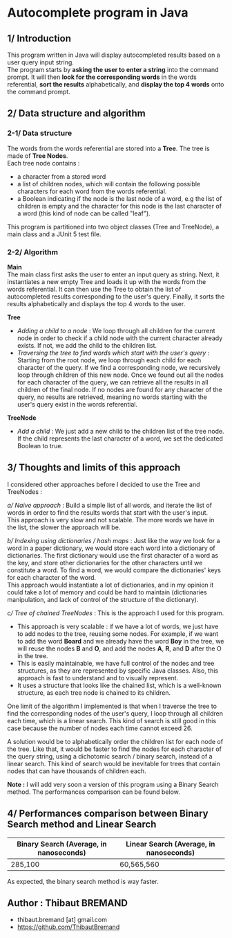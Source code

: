 
# Autocomplete program in Java  
  
## 1/ Introduction  
This program written in Java will display autocompleted results based on a user query input string.    
The program starts by **asking the user to enter a string** into the command prompt. It will then **look for the corresponding words** in the words referential, **sort the results** alphabetically, and **display the top 4 words** onto the command prompt.  
  
## 2/ Data structure and algorithm  
### 2-1/ Data structure  
The words from the words referential are stored into a **Tree**. The tree is made of **Tree Nodes**.    
Each tree node contains :   
- a character from a stored word  
- a list of children nodes, which will contain the following possible characters for each word from the words referential.  
- a Boolean indicating if the node is the last node of a word, e.g the list of children is empty and the character for this node is the last character of a word (this kind of node can be called "leaf").  
  
This program is partitioned into two object classes (Tree and TreeNode), a main class and a JUnit 5 test file.  
  
### 2-2/ Algorithm  
**Main**  
The main class first asks the user to enter an input query as string. Next, it instantiates a new empty Tree and loads it up with the words from the words referential. It can then use the Tree to obtain the list of autocompleted results corresponding to the user's query. Finally, it sorts the results alphabetically and displays the top 4 words to the user.  
  
**Tree**  
- *Adding a child to a node* : We loop through all children for the current node in order to check if a child node with the current character already exists. If not, we add the child to the children list.   
- *Traversing the tree to find words which start with the user's query* : Starting from the root node, we loop through each child for each character of the query. If we find a corresponding node, we recursively loop through children of this new node. Once we found out all the nodes for each character of the query, we can retrieve all the results in all children of the final node. If no nodes are found for any character of the query, no results are retrieved, meaning no words starting with the user's query exist in the words referential.  
  
**TreeNode**  
- *Add a child* : We just add a new child to the children list of the tree node. If the child represents the last character of a word, we set the dedicated Boolean to true.    
  
## 3/ Thoughts and limits of this approach  
I considered other approaches before I decided to use the Tree and TreeNodes :  
  
*a/ Naive approach* : Build a simple list of all words, and iterate the list of words in order to find the results words that start with the user's input.    
This approach is very slow and not scalable. The more words we have in the list, the slower the approach will be.    
  
*b/ Indexing using dictionaries / hash maps* : Just like the way we look for a word in a paper dictionary, we would store each word into a dictionary of dictionaries. The first dictionary would use the first character of a word as the key, and store other dictionaries for the other characters until we constitute a word. To find a word, we would compare the dictionaries' keys for each character of the word.    
This approach would instantiate a lot of dictionaries, and in my opinion it could take a lot of memory and could be hard to maintain (dictionaries manipulation, and lack of control of the structure of the dictionary).    
  
*c/ Tree of chained TreeNodes* : This is the approach I used for this program.   
- This approach is very scalable : if we have a lot of words, we just have to add nodes to the tree, reusing some nodes. For example, if we want to add the word **Board** and we already have the word **Boy** in the tree, we will reuse the nodes **B** and **O**, and add the nodes **A**, **R**, and **D** after the O in the tree.    
- This is easily maintainable, we have full control of the nodes and tree structures, as they are represented by specific Java classes. Also, this approach is fast to understand and to visually represent.  
- It uses a structure that looks like the chained list, which is a well-known structure, as each tree node is chained to its children.  

One limit of the algorithm I implemented is that when I traverse the tree to find the corresponding nodes of the user's query, I loop through all children each time, which is a linear search. This kind of search is still good in this case because the number of nodes each time cannot exceed 26.   

A solution would be to alphabetically order the children list for each node of the tree. Like that, it would be faster to find the nodes for each character of the query string, using a dichotomic search / binary search, instead of a linear search. This kind of search would be inevitable for trees that contain nodes that can have thousands of children each. 

**Note :** I will add very soon a version of this program using a Binary Search method. The performances comparison can be found below.  

## 4/ Performances comparison between Binary Search method and Linear Search  

| Binary Search (Average, in nanoseconds) | Linear Search (Average, in nanoseconds) |
|-----------------------------------------|-----------------------------------------|
| 285,100                                 | 60,565,560                              |

As expected, the binary search method is way faster.  

## Author : Thibaut BREMAND  
- thibaut.bremand [at] gmail.com
- https://github.com/ThibautBremand
